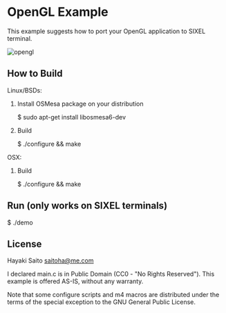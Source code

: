 OpenGL Example
==============

This example suggests how to port your OpenGL application to SIXEL terminal.

  ![opengl](https://raw.githubusercontent.com/saitoha/libsixel/data/data/example_opengl.gif)


How to Build
------------

Linux/BSDs:

  1. Install OSMesa package on your distribution

      $ sudo apt-get install libosmesa6-dev 

  2. Build

      $ ./configure && make

OSX:

  1. Build

      $ ./configure && make


Run (only works on SIXEL terminals)
-----------------------------------

  $ ./demo


License
--------
Hayaki Saito <saitoha@me.com>

I declared main.c is in Public Domain (CC0 - "No Rights Reserved").
This example is offered AS-IS, without any warranty.

Note that some configure scripts and m4 macros are distributed under the terms
of the special exception to the GNU General Public License.

